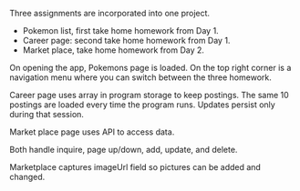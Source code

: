 Three assignments are incorporated into one project.
-	Pokemon list, first take home homework from Day 1.
-	Career page: second take home homework from Day 1.
-	Market place, take home homework from Day 2.
 
On opening the app, Pokemons page is loaded.  On the top right corner is a navigation menu where you can switch between the three homework.
 
Career page uses array in program storage to keep postings.  The same 10 postings are loaded every time the program runs.  Updates persist only during that session.
 
Market place page uses API to access data.
 
Both handle inquire, page up/down, add, update, and delete.
 
Marketplace captures imageUrl field so pictures can be added and changed.
 

